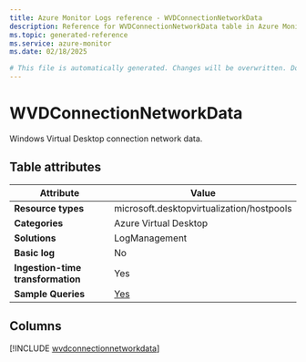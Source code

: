 ```yaml
---
title: Azure Monitor Logs reference - WVDConnectionNetworkData
description: Reference for WVDConnectionNetworkData table in Azure Monitor Logs.
ms.topic: generated-reference
ms.service: azure-monitor
ms.date: 02/18/2025

# This file is automatically generated. Changes will be overwritten. Do not change this file directly.
---
```


# WVDConnectionNetworkData

Windows Virtual Desktop connection network data.


## Table attributes

|Attribute|Value|
|---|---|
|**Resource types**|microsoft.desktopvirtualization/hostpools|
|**Categories**|Azure Virtual Desktop|
|**Solutions**| LogManagement|
|**Basic log**|No|
|**Ingestion-time transformation**|Yes|
|**Sample Queries**|[Yes](/azure/azure-monitor/reference/queries/wvdconnectionnetworkdata)|



## Columns
  
[!INCLUDE [wvdconnectionnetworkdata](~/reusable-content/ce-skilling/azure/includes/azure-monitor/reference/tables/wvdconnectionnetworkdata-include.md)]
